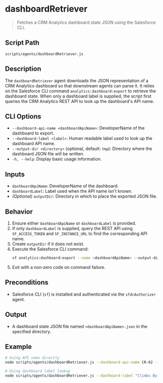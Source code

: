 # dashboardRetriever

> Fetches a CRM Analytics dashboard state JSON using the Salesforce CLI.

## Script Path

`scripts/agents/dashboardRetriever.js`

## Description

The `dashboardRetriever` agent downloads the JSON representation of a CRM Analytics dashboard so that downstream agents can parse it. It relies on the Salesforce CLI command `analytics:dashboard:export` to retrieve the dashboard state. When only a dashboard label is supplied, the script first queries the CRM Analytics REST API to look up the dashboard's API name.

## CLI Options

- `--dashboard-api-name <dashboardApiName>`: DeveloperName of the dashboard to export.
- `--dashboard-label <label>`: Human readable label used to look up the dashboard API name.
- `--output-dir <directory>` (optional, default: `tmp`): Directory where the dashboard JSON file will be written.
- `-h, --help`: Display basic usage information.

## Inputs

- `dashboardApiName`: DeveloperName of the dashboard.
- `dashboardLabel`: Label used when the API name isn't known.
- _(Optional)_ `outputDir`: Directory in which to place the exported JSON file.

## Behavior

1. Ensure either `dashboardApiName` or `dashboardLabel` is provided.
2. If only `dashboardLabel` is supplied, query the REST API using `SF_ACCESS_TOKEN` and `SF_INSTANCE_URL` to find the corresponding API name.
3. Create `outputDir` if it does not exist.
4. Execute the Salesforce CLI command:
   ```bash
   sf analytics:dashboard:export --name <dashboardApiName> --output-dir <outputDir>
   ```
5. Exit with a non‑zero code on command failure.

## Preconditions

- Salesforce CLI (`sf`) is installed and authenticated via the `sfdcAuthorizer` agent.

## Output

- A dashboard state JSON file named `<dashboardApiName>.json` in the specified directory.

## Example

```bash
# Using API name directly
node scripts/agents/dashboardRetriever.js --dashboard-api-name CR-02 --output-dir tmp

# Using dashboard label lookup
node scripts/agents/dashboardRetriever.js --dashboard-label "Climbs By Nation" --output-dir tmp
```
